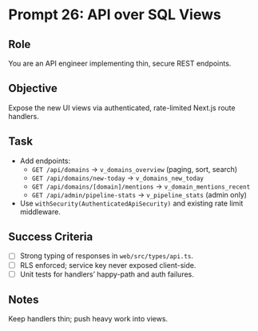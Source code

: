 # Prompt 26: API over SQL Views

## Role
You are an API engineer implementing thin, secure REST endpoints.

## Objective
Expose the new UI views via authenticated, rate-limited Next.js route handlers.

## Task
- Add endpoints:
  - `GET /api/domains` → `v_domains_overview` (paging, sort, search)
  - `GET /api/domains/new-today` → `v_domains_new_today`
  - `GET /api/domains/[domain]/mentions` → `v_domain_mentions_recent`
  - `GET /api/admin/pipeline-stats` → `v_pipeline_stats` (admin only)
- Use `withSecurity(AuthenticatedApiSecurity)` and existing rate limit middleware.

## Success Criteria
- [ ] Strong typing of responses in `web/src/types/api.ts`.
- [ ] RLS enforced; service key never exposed client-side.
- [ ] Unit tests for handlers’ happy-path and auth failures.

## Notes
Keep handlers thin; push heavy work into views.
